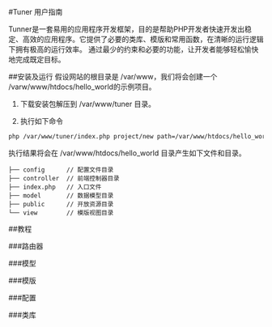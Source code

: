 #Tuner 用户指南

Tunner是一套易用的应用程序开发框架，目的是帮助PHP开发者快速开发出稳定、高效的应用程序。它提供了必要的类库、模版和常用函数，在清晰的运行逻辑下拥有极高的运行效率。
通过最少的约束和必要的功能，让开发者能够轻松愉快地完成既定目标。

##安装及运行
假设网站的根目录是 /var/www，我们将会创建一个 /varw/www/htdocs/hello_world的示例项目。

1. 下载安装包解压到 /var/www/tuner 目录。

2. 执行如下命令 

```bash  
php /var/www/tuner/index.php project/new path=/var/www/htdocs/hello_world
```

执行结果将会在 /var/www/htdocs/hello_world 目录产生如下文件和目录。

```
├── config      // 配置文件目录
├── controller  // 前端控制器目录
├── index.php   // 入口文件
├── model       // 数据模型目录
├── public      // 开放资源目录
└── view        // 模版视图目录
```
##教程

###路由器

###模型

###模版

###配置

###类库
